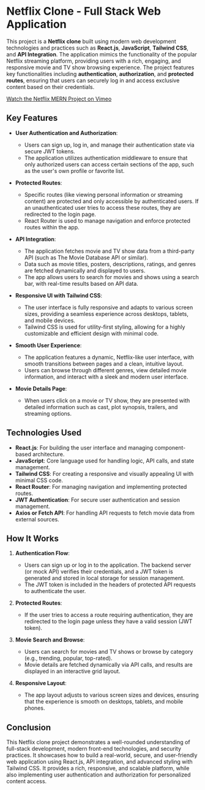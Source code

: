 # Netflix Clone - Full Stack Web Application

This project is a **Netflix clone** built using modern web development technologies and practices such as **React.js**, **JavaScript**, **Tailwind CSS**, and **API Integration**. The application mimics the functionality of the popular Netflix streaming platform, providing users with a rich, engaging, and responsive movie and TV show browsing experience. The project features key functionalities including **authentication**, **authorization**, and **protected routes**, ensuring that users can securely log in and access exclusive content based on their credentials.

[Watch the Netflix MERN Project on Vimeo](https://vimeo.com/1048789536?h=6037ce7e9d)



## Key Features

- **User Authentication and Authorization**: 
   - Users can sign up, log in, and manage their authentication state via secure JWT tokens.
   - The application utilizes authentication middleware to ensure that only authorized users can access certain sections of the app, such as the user's own profile or favorite list.
  
- **Protected Routes**:
   - Specific routes (like viewing personal information or streaming content) are protected and only accessible by authenticated users. If an unauthenticated user tries to access these routes, they are redirected to the login page.
   - React Router is used to manage navigation and enforce protected routes within the app.

- **API Integration**:
   - The application fetches movie and TV show data from a third-party API (such as The Movie Database API or similar).
   - Data such as movie titles, posters, descriptions, ratings, and genres are fetched dynamically and displayed to users.
   - The app allows users to search for movies and shows using a search bar, with real-time results based on API data.

- **Responsive UI with Tailwind CSS**:
   - The user interface is fully responsive and adapts to various screen sizes, providing a seamless experience across desktops, tablets, and mobile devices.
   - Tailwind CSS is used for utility-first styling, allowing for a highly customizable and efficient design with minimal code.

- **Smooth User Experience**:
   - The application features a dynamic, Netflix-like user interface, with smooth transitions between pages and a clean, intuitive layout.
   - Users can browse through different genres, view detailed movie information, and interact with a sleek and modern user interface.

- **Movie Details Page**:
   - When users click on a movie or TV show, they are presented with detailed information such as cast, plot synopsis, trailers, and streaming options.
  
## Technologies Used

- **React.js**: For building the user interface and managing component-based architecture.
- **JavaScript**: Core language used for handling logic, API calls, and state management.
- **Tailwind CSS**: For creating a responsive and visually appealing UI with minimal CSS code.
- **React Router**: For managing navigation and implementing protected routes.
- **JWT Authentication**: For secure user authentication and session management.
- **Axios or Fetch API**: For handling API requests to fetch movie data from external sources.

## How It Works

1. **Authentication Flow**: 
   - Users can sign up or log in to the application. The backend server (or mock API) verifies their credentials, and a JWT token is generated and stored in local storage for session management.
   - The JWT token is included in the headers of protected API requests to authenticate the user.
   
2. **Protected Routes**: 
   - If the user tries to access a route requiring authentication, they are redirected to the login page unless they have a valid session (JWT token).

3. **Movie Search and Browse**: 
   - Users can search for movies and TV shows or browse by category (e.g., trending, popular, top-rated).
   - Movie details are fetched dynamically via API calls, and results are displayed in an interactive grid layout.

4. **Responsive Layout**: 
   - The app layout adjusts to various screen sizes and devices, ensuring that the experience is smooth on desktops, tablets, and mobile phones.

## Conclusion

This Netflix clone project demonstrates a well-rounded understanding of full-stack development, modern front-end technologies, and security practices. It showcases how to build a real-world, secure, and user-friendly web application using React.js, API integration, and advanced styling with Tailwind CSS. It provides a rich, responsive, and scalable platform, while also implementing user authentication and authorization for personalized content access.
